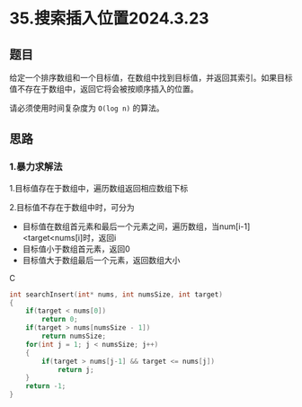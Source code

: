 # 35.搜索插入位置2024.3.23

## 题目

给定一个排序数组和一个目标值，在数组中找到目标值，并返回其索引。如果目标值不存在于数组中，返回它将会被按顺序插入的位置。

请必须使用时间复杂度为 `O(log n)` 的算法。

## 思路

### 1.暴力求解法

1.目标值存在于数组中，遍历数组返回相应数组下标

2.目标值不存在于数组中时，可分为

- 目标值在数组首元素和最后一个元素之间，遍历数组，当num[i-1]<target<nums[i]时，返回i
- 目标值小于数组首元素，返回0
- 目标值大于数组最后一个元素，返回数组大小

C

```c
int searchInsert(int* nums, int numsSize, int target) 
{
    if(target < nums[0])
        return 0;
    if(target > nums[numsSize - 1])
        return numsSize;
    for(int j = 1; j < numsSize; j++)
    {
        if(target > nums[j-1] && target <= nums[j])
            return j;
    }
    return -1;
}
```


